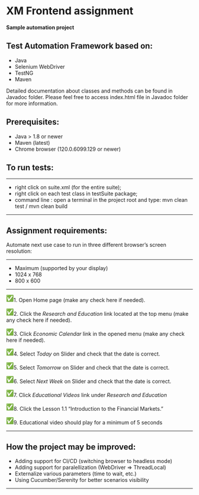 # XM Frontend assignment
**Sample automation project**

 ## Test Automation Framework based on:

  - Java
  - Selenium WebDriver
  - TestNG
  - Maven

Detailed documentation about classes and methods can be found in Javadoc folder. 
Please feel free to access index.html file in Javadoc folder for more information. 

  ## Prerequisites:

  - Java > 1.8 or newer
  - Maven (latest)
  - Chrome browser (120.0.6099.129 or newer)

  ## To run tests:
  ______
  - right click on suite.xml (for the entire suite);
  - right click on each test class in testSuite package;
  - command line : open a terminal in the project root and type:  mvn clean test / mvn clean build
  ______

 ## Assignment requirements:
Automate next use case to run in three different browser’s screen resolution:
  ______
 -  Maximum (supported by your display)
 -  1024 x 768
 -  800 x 600
  ______

![img.png](img.png)1. Open Home page (make any check here if needed).

![img.png](img.png)2. Click the *Research and Education* link located at the top menu (make any check here if needed).

![img.png](img.png)3. Click *Economic Calendar* link in the opened menu (make any check here if needed).

![img.png](img.png)4. Select *Today* on Slider and check that the date is correct.

![img.png](img.png)5. Select *Tomorrow* on Slider and check that the date is correct.

![img.png](img.png)6. Select *Next Week* on Slider and check that the date is correct.

![img.png](img.png)7. Click *Educational Videos* link under *Research and Education*

![img.png](img.png)8. Click the Lesson 1.1 “Introduction to the Financial Markets.”

![img.png](img.png)9. Educational video should play for a minimum of 5 seconds

  ______
 ## How the project may be improved:
 - Adding support for CI/CD (switching browser to headless mode)
 - Adding support for paralellization (WebDriver => ThreadLocal)
 - Externalize various parameters (time to wait, etc.)
 - Using Cucumber/Serenity for better scenarios visibility
  ______